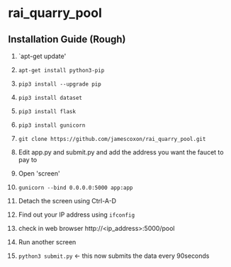 # rai_quarry_pool

## Installation Guide (Rough)

1. `apt-get update'
2. `apt-get install python3-pip`
3. `pip3 install --upgrade pip`
4. `pip3 install dataset`
5. `pip3 install flask`
6. `pip3 install gunicorn`

7. `git clone https://github.com/jamescoxon/rai_quarry_pool.git`

8. Edit app.py and submit.py and add the address you want the faucet to pay to

9. Open 'screen'
10. `gunicorn --bind 0.0.0.0:5000 app:app`
11. Detach the screen using Ctrl-A-D

12. Find out your IP address using `ifconfig`
13. check in web browser http://<ip_address>:5000/pool

14. Run another screen
15. `python3 submit.py` <- this now submits the data every 90seconds
